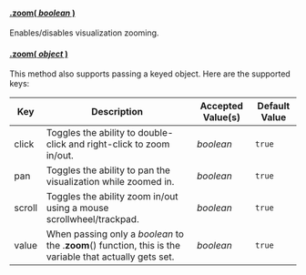 #### <a name="boolean" href="#boolean">.zoom( *boolean* )</a>

Enables/disables visualization zooming.

#### <a name="object" href="#object">.zoom( *object* )</a>

This method also supports passing a keyed object. Here are the supported keys:

| Key | Description | Accepted Value(s) | Default Value |
|---|---|---|---|
| click | Toggles the ability to double-click and right-click to zoom in/out. | *boolean* | `true` |
| pan | Toggles the ability to pan the visualization while zoomed in. | *boolean* | `true` |
| scroll | Toggles the ability zoom in/out using a mouse scrollwheel/trackpad. | *boolean* | `true` |
| value | When passing only a *boolean* to the .**zoom**() function, this is the variable that actually gets set. | *boolean* | `true` |
